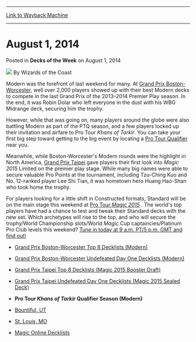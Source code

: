 
---
[Link to Wayback Machine](https://web.archive.org/web/20211019025318/https://magic.wizards.com/en/articles/archive/dotw/decks-week%E2%80%94812014-2014-08-01)

[_metadata_:author]:- "Wizards of the Coast"
[_metadata_:description]:- "Modern was the forefront of last weekend for many. At Grand Prix Boston-Worcester, well over 2,000 players showed up with their best Modern decks to compete in the last Grand Prix of the 2013–2014 Premier Play season. In the end, it was Robin Dolar who left everyone in the dust with his WBG Midrange deck, securing him the trophy. However, while that was going on, many players"
[_metadata_:generator]:- "Drupal 7 (http://drupal.org)"
[_metadata_:node]:- "255936"
[_metadata_:publish_date]:- "2014-08-01"
[_metadata_:source]:- "div-main-content"
[_metadata_:title]:- "August 1, 2014"
[_metadata_:wayback_capture_timestamp]:- "2021-10-19 02:53:18"
[_metadata_:wayback_raw_url]:- "https://web.archive.org/web/20211019025318id_/https://magic.wizards.com/en/articles/archive/dotw/decks-week%E2%80%94812014-2014-08-01"
[_metadata_:wayback_url]:- "https://magic.wizards.com/en/articles/archive/dotw/decks-week%E2%80%94812014-2014-08-01"
---


August 1, 2014
==============



 Posted in **Decks of the Week**
 on August 1, 2014 






![](https://media.magic.wizards.com/styles/auth_small/public/images/person/wizards_author.jpg)
By Wizards of the Coast











Modern was the forefront of last weekend for many. At [Grand Prix Boston-Worcester](http://magic.wizards.com/en/events/coverage/gpbos14), well over 2,000 players showed up with their best Modern decks to compete in the last Grand Prix of the 2013–2014 Premier Play season. In the end, it was Robin Dolar who left everyone in the dust with his WBG Midrange deck, securing him the trophy.


However, while that was going on, many players around the globe were also battling Modern as part of the PTQ season, and a few players locked up their invitation and airfare to Pro Tour *Khans of Tarkir*. You can take your first big step toward getting to the big event by locating a [Pro Tour Qualifier](http://archive.wizards.com/Magic/tcg/events.aspx?x=mtg/event/protour/qualifierlist#huey) near you.


Meanwhile, while Boston-Worcester's Modern rounds were the highlight in North America, [Grand Prix Taipei](http://magic.wizards.com/en/events/coverage/gptai14) gave players their first look into *Magic 2015* Limited on the premier play stage. While many big names were able to secure valuable Pro Points at the tournament, including Tzu-Ching Kuo and No. 12-ranked player Lee Shi Tian, it was hometown hero Huang Hao-Shan who took home the trophy.


For players looking for a little shift in Constructed formats, Standard will be on the main stage this weekend at  [Pro Tour *Magic 2015*](http://magic.wizards.com/en/content/fact-sheet-pro-tour-magic-2015) . The world's top players have had a chance to test and tweak their Standard decks with the new set. Which archetypes will rise to the top, and who will secure the trophy/World Championship slots/World *Magic* Cup captaincies/Platinum Pro Club levels this weekend? [Tune in today at 9 a.m. PT/5 p.m. GMT and find out!](http://www.twitch.tv/magic)



* [Grand Prix Boston-Worcester Top 8 Decklists (Modern)](/node/255071)
* [Grand Prix Boston-Worcester Undefeated Day One Decklists (Modern)](/node/254851)
* [Grand Prix Taipei Top 8 Decklists (Magic 2015 Booster Draft)](/node/254826)
* [Grand Prix Taipei Undefeated Day One Decklists (Magic 2015 Sealed Deck)](/node/254201)


* **Pro Tour *Khans of Tarkir* Qualifier Season (Modern)**


* [Bountiful, UT](/node/256101)
* [St. Louis, MO](/node/256096)


* [Magic Online Decklists](/gameinfo/products/magiconline/decklists)






